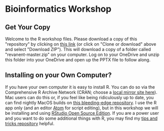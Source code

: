 # Bioinformatics Workshop

## Get Your Copy
Welcome to the R workshop files. Please download a copy of this "repository" by clicking on [this link](https://github.com/tethig/revanent/archive/master.zip) (or click on "Clone or download" above and select "Download ZIP"). This will download a copy of a folder called "revanent-master.zip" on your computer. Log on to your OneDrive and unzip this folder into your OneDrive and open up the PPTX file to follow along.

## Installing on your Own Computer?
If you have your own computer it is easy to install R. You can do so via the Comprehensive R Archive Network (CRAN; choose a [local mirror site here](https://cran.r-project.org/mirrors.html)). Mac users can do this or, if you feel like being ridiculously up to date, you can find nightly MacOS builds on [this bleeding-edge repository](http://r.research.att.com/). I use the R app only (and an editor [Atom](https://atom.io) for script editing), but in this workshop we will be installing and using [RStudio Open Source Edition](https://www.rstudio.com/products/RStudio/). If you are a power user and you want to do some additional things with R, you may find my [tips and tricks repository](https://github.com/tethig/turbo-spoon) helpful.
